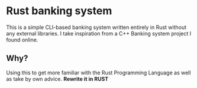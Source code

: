 # Rust banking system
This is a simple CLI-based banking system written entirely in Rust without any external libraries.
I take inspiration from a C++ Banking system project I found online.

## Why?
Using this to get more familiar with the Rust Programming Language as well as take by own advice.
**Rewrite it in RUST**